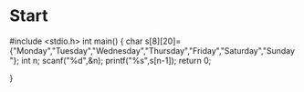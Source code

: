 # Start
#include <stdio.h>
int main()
{
    char s[8][20]={"Monday","Tuesday","Wednesday","Thursday","Friday","Saturday","Sunday"};
    int n;
    scanf("%d",&n);
    printf("%s",s[n-1]);
    return 0;
    
}
